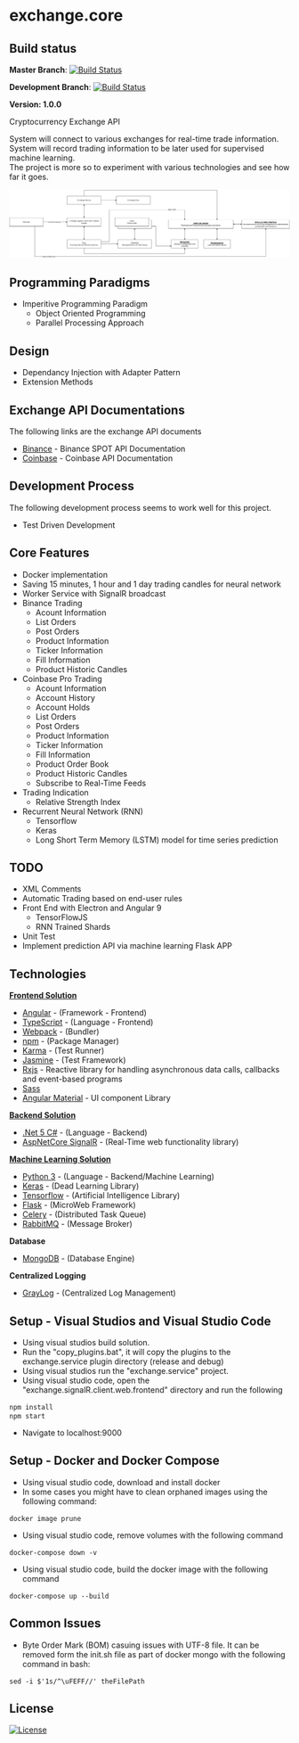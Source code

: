 # exchange.core

## Build status

**Master Branch**:
[![Build Status](https://travis-ci.org/PureIso/exchange.core.svg?branch=master)](https://travis-ci.org/PureIso/exchange.core)

**Development Branch**:
[![Build Status](https://travis-ci.org/PureIso/exchange.core.svg?branch=development)](https://travis-ci.org/PureIso/exchange.core)


**Version: 1.0.0**

Cryptocurrency Exchange API

System will connect to various exchanges for real-time trade information.\
System will record trading information to be later used for supervised machine learning.\
The project is more so to experiment with various technologies and see how far it goes.

![alt text](exhange.assets/exchange.jpg?raw=true)

## Programming Paradigms

- Imperitive Programming Paradigm
  - Object Oriented Programming
  - Parallel Processing Approach

## Design

- Dependancy Injection with Adapter Pattern
- Extension Methods

## Exchange API Documentations

The following links are the exchange API documents

- [Binance](https://binance-docs.github.io/apidocs/spot/en/#change-log) - Binance SPOT API Documentation
- [Coinbase](https://docs.pro.coinbase.com/) - Coinbase API Documentation

## Development Process

The following development process seems to work well for this project.

- Test Driven Development

## Core Features

- Docker implementation
- Saving 15 minutes, 1 hour and 1 day trading candles for neural network
- Worker Service with SignalR broadcast
- Binance Trading
  - Acount Information
  - List Orders
  - Post Orders
  - Product Information
  - Ticker Information
  - Fill Information
  - Product Historic Candles
- Coinbase Pro Trading
  - Acount Information
  - Account History
  - Account Holds
  - List Orders
  - Post Orders
  - Product Information
  - Ticker Information
  - Fill Information
  - Product Order Book
  - Product Historic Candles
  - Subscribe to Real-Time Feeds
- Trading Indication
  - Relative Strength Index
- Recurrent Neural Network (RNN)
  - Tensorflow
  - Keras
  - Long Short Term Memory (LSTM) model for time series prediction

## TODO

- XML Comments
- Automatic Trading based on end-user rules
- Front End with Electron and Angular 9
  - TensorFlowJS
  - RNN Trained Shards
- Unit Test
- Implement prediction API via machine learning Flask APP

## Technologies

**[Frontend Solution](exchange.signalR.client.web.frontend/README.md#section)**

- [Angular](https://angular.io/) - (Framework - Frontend)
- [TypeScript](https://www.typescriptlang.org/) - (Language - Frontend)
- [Webpack](https://webpack.js.org/) - (Bundler)
- [npm](https://www.npmjs.com/) - (Package Manager)
- [Karma](http://karma-runner.github.io/0.12/index.html) - (Test Runner)
- [Jasmine](https://jasmine.github.io/) - (Test Framework)
- [Rxjs](https://github.com/ReactiveX/rxjs) - Reactive library for handling asynchronous data calls, callbacks and event-based programs
- [Sass](http://sass-lang.com/)
- [Angular Material](https://material.angular.io/) - UI component Library

**[Backend Solution](exchange.service/README.md#section)**

- [.Net 5 C#](https://devblogs.microsoft.com/dotnet/announcing-net-5-0-preview-1/) - (Language - Backend)
- [AspNetCore SignalR](https://docs.microsoft.com/en-us/aspnet/core/signalr/introduction?view=aspnetcore-5.0) - (Real-Time web functionality library)

**[Machine Learning Solution](exchange.service.machine.learning/README.md#section)**

- [Python 3](https://www.python.org/) - (Language - Backend/Machine Learning)
- [Keras](https://keras.io/) - (Dead Learning Library)
- [Tensorflow](https://www.tensorflow.org/) - (Artificial Intelligence Library)
- [Flask](https://flask.palletsprojects.com/en/1.1.x/) - (MicroWeb Framework)
- [Celery](http://www.celeryproject.org/) - (Distributed Task Queue)
- [RabbitMQ](https://www.rabbitmq.com/) - (Message Broker)

**Database**
- [MongoDB](https://www.mongodb.com/) - (Database Engine)

**Centralized Logging**
- [GrayLog](https://www.graylog.org/) - (Centralized Log Management)

## Setup - Visual Studios and Visual Studio Code

- Using visual studios build solution.
- Run the "copy_plugins.bat", it will copy the plugins to the exchange.service plugin directory (release and debug)
- Using visual studios run the "exchange.service" project.
- Using visual studio code, open the "exchange.signalR.client.web.frontend" directory and run the following

```shell
npm install
npm start
```

- Navigate to localhost:9000

## Setup - Docker and Docker Compose

- Using visual studio code, download and install docker
- In some cases you might have to clean orphaned images using the following command:

```shell
docker image prune
```

- Using visual studio code, remove volumes with the following command

```shell
docker-compose down -v
```

- Using visual studio code, build the docker image with the following command

```shell
docker-compose up --build
```

## Common Issues

- Byte Order Mark (BOM) casuing issues with UTF-8 file. It can be removed form the init.sh file as part of docker mongo with the following command in bash:

```shell
sed -i $'1s/^\uFEFF//' theFilePath
```

## License

[![License](http://img.shields.io/:license-mit-blue.svg?style=flat-square)](https://choosealicense.com/licenses/mit/)

